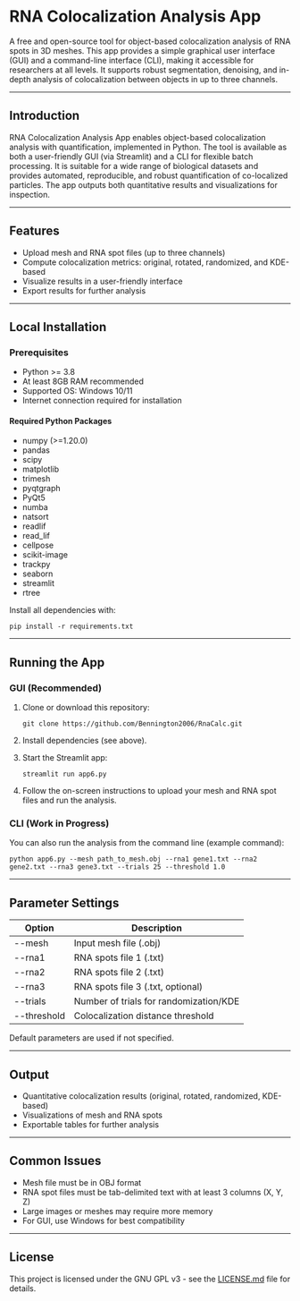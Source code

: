 # RNA Colocalization Analysis App

A free and open-source tool for object-based colocalization analysis of RNA spots in 3D meshes. This app provides a simple graphical user interface (GUI) and a command-line interface (CLI), making it accessible for researchers at all levels. It supports robust segmentation, denoising, and in-depth analysis of colocalization between objects in up to three channels.

---

## Introduction

RNA Colocalization Analysis App enables object-based colocalization analysis with quantification, implemented in Python. The tool is available as both a user-friendly GUI (via Streamlit) and a CLI for flexible batch processing. It is suitable for a wide range of biological datasets and provides automated, reproducible, and robust quantification of co-localized particles. The app outputs both quantitative results and visualizations for inspection.

---

## Features

- Upload mesh and RNA spot files (up to three channels)
- Compute colocalization metrics: original, rotated, randomized, and KDE-based
- Visualize results in a user-friendly interface
- Export results for further analysis

---

## Local Installation

### Prerequisites

- Python >= 3.8
- At least 8GB RAM recommended
- Supported OS: Windows 10/11
- Internet connection required for installation

#### Required Python Packages

- numpy (>=1.20.0)
- pandas
- scipy
- matplotlib
- trimesh
- pyqtgraph
- PyQt5
- numba
- natsort
- readlif
- read_lif
- cellpose
- scikit-image
- trackpy
- seaborn
- streamlit
- rtree

Install all dependencies with:

```
pip install -r requirements.txt
```

---

## Running the App

### GUI (Recommended)

1. Clone or download this repository:
    ```
    git clone https://github.com/Bennington2006/RnaCalc.git
    ```

2. Install dependencies (see above).

3. Start the Streamlit app:
    ```
    streamlit run app6.py
    ```

4. Follow the on-screen instructions to upload your mesh and RNA spot files and run the analysis.

### CLI (Work in Progress)

You can also run the analysis from the command line (example command):

```
python app6.py --mesh path_to_mesh.obj --rna1 gene1.txt --rna2 gene2.txt --rna3 gene3.txt --trials 25 --threshold 1.0
```

---

## Parameter Settings

| Option         | Description                                 |
|----------------|---------------------------------------------|
| --mesh         | Input mesh file (.obj)                      |
| --rna1         | RNA spots file 1 (.txt)                     |
| --rna2         | RNA spots file 2 (.txt)                     |
| --rna3         | RNA spots file 3 (.txt, optional)           |
| --trials       | Number of trials for randomization/KDE      |
| --threshold    | Colocalization distance threshold           |

Default parameters are used if not specified.

---

## Output

- Quantitative colocalization results (original, rotated, randomized, KDE-based)
- Visualizations of mesh and RNA spots
- Exportable tables for further analysis

---

## Common Issues

- Mesh file must be in OBJ format
- RNA spot files must be tab-delimited text with at least 3 columns (X, Y, Z)
- Large images or meshes may require more memory
- For GUI, use Windows for best compatibility


---

## License

This project is licensed under the GNU GPL v3 - see the [LICENSE.md](LICENSE.md) file for details.
